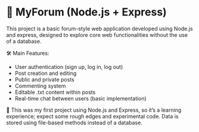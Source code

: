 # 💬 MyForum (Node.js + Express)
This project is a basic forum-style web application developed using Node.js and express, designed to explore core web functionalities without the use of a database.

🛠️ Main Features:
- User authentication (sign up, log in, log out)
- Post creation and editing
- Public and private posts
- Commenting system
- Editable .txt content within posts
- Real-time chat between users (basic implementation)

📌 This was my first project using Node.js and Express, so it’s a learning experience; expect some rough edges and experimental code. Data is stored using file-based methods instead of a database.
